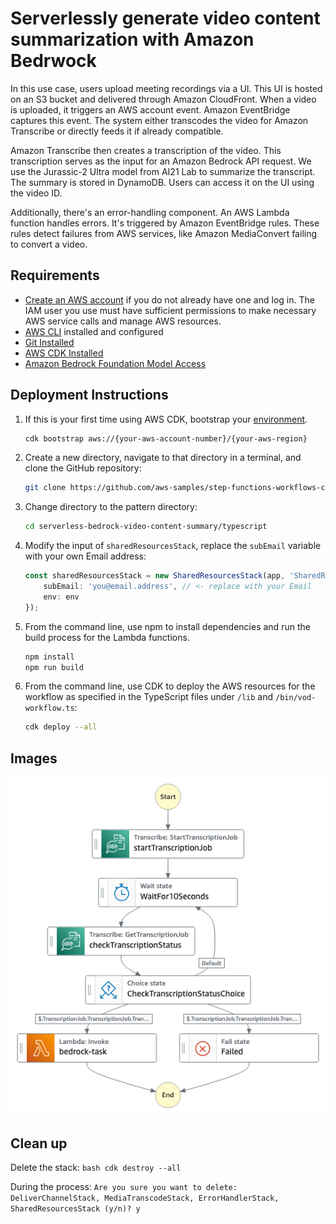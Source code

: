 # Serverlessly generate video content summarization with Amazon Bedrwock

In this use case, users upload meeting recordings via a UI. This UI is hosted on an S3 bucket and delivered through Amazon CloudFront. When a video is uploaded, it triggers an AWS account event. Amazon EventBridge captures this event. The system either transcodes the video for Amazon Transcribe or directly feeds it if already compatible.

Amazon Transcribe then creates a transcription of the video. This transcription serves as the input for an Amazon Bedrock API request. We use the Jurassic-2 Ultra model from AI21 Lab to summarize the transcript. The summary is stored in DynamoDB. Users can access it on the UI using the video ID.

Additionally, there's an error-handling component. An AWS Lambda function handles errors. It's triggered by Amazon EventBridge rules. These rules detect failures from AWS services, like Amazon MediaConvert failing to convert a video.


## Requirements

* [Create an AWS account](https://portal.aws.amazon.com/gp/aws/developer/registration/index.html) if you do not already have one and log in. The IAM user you use must have sufficient permissions to make necessary AWS service calls and manage AWS resources.
* [AWS CLI](https://docs.aws.amazon.com/cli/latest/userguide/install-cliv2.html) installed and configured
* [Git Installed](https://git-scm.com/book/en/v2/Getting-Started-Installing-Git)
* [AWS CDK Installed](https://docs.aws.amazon.com/cdk/v2/guide/getting_started.html#getting_started_install)
* [Amazon Bedrock Foundation Model Access](https://docs.aws.amazon.com/bedrock/latest/userguide/model-access.html)


## Deployment Instructions

1. If this is your first time using AWS CDK, bootstrap your [environment](https://docs.aws.amazon.com/cdk/v2/guide/getting_started.html#getting_started_bootstrap).

    ```bash
    cdk bootstrap aws://{your-aws-account-number}/{your-aws-region}
    ```

2. Create a new directory, navigate to that directory in a terminal, and clone the GitHub repository:

    ```bash
    git clone https://github.com/aws-samples/step-functions-workflows-collection.git
    ```

3. Change directory to the pattern directory:

    ```bash
    cd serverless-bedrock-video-content-summary/typescript
    ```

4. Modify the input of `sharedResourcesStack`, replace the `subEmail` variable with your own Email address:
    ```typescript
    const sharedResourcesStack = new SharedResourcesStack(app, 'SharedResourcesStack', {
        subEmail: 'you@email.address', // <- replace with your Email
        env: env
    });
    ```

5. From the command line, use npm to install dependencies and run the build process for the Lambda functions.

    ```bash
    npm install
    npm run build
    ```

6. From the command line, use CDK to deploy the AWS resources for the workflow as specified in the TypeScript files under `/lib` and `/bin/vod-workflow.ts`:

    ```bash
    cdk deploy --all
    ```


## Images
![image](./image/bedrock-transcribe-workflow.png)

## Clean up
Delete the stack: 
    ```bash
    cdk destroy --all 
    ```

During the process: 
    ```
    Are you sure you want to delete: DeliverChannelStack, MediaTranscodeStack, ErrorHandlerStack, SharedResourcesStack (y/n)? y
    ```